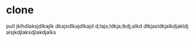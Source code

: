 # clone
pull
jklhdlaksjdlkajlk
dkajsdlkajdlkajd
d;lajs;ldkja;lkdj;alkd
dlkjasldkjalkdjakldj
alsjkdjlaksdjlakdjalks
